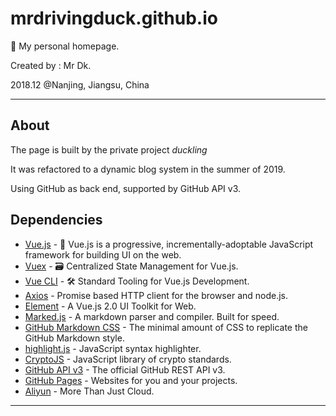 # mrdrivingduck.github.io
🦆 My personal homepage.

Created by : Mr Dk. 

2018.12 @Nanjing, Jiangsu, China

---

## About

The page is built by the private project _duckling_

It was refactored to a dynamic blog system in the summer of 2019.

Using GitHub as back end, supported by GitHub API v3.

## Dependencies

- [Vue.js](https://vuejs.org/) - 🖖 Vue.js is a progressive, incrementally-adoptable JavaScript framework for building UI on the web.
- [Vuex](https://vuex.vuejs.org/) - 🗃️ Centralized State Management for Vue.js.
- [Vue CLI](https://cli.vuejs.org/) - 🛠️ Standard Tooling for Vue.js Development.
- [Axios](https://github.com/axios/axios) - Promise based HTTP client for the browser and node.js.
- [Element](https://element.eleme.io/) - A Vue.js 2.0 UI Toolkit for Web.
- [Marked.js](https://marked.js.org/) - A markdown parser and compiler. Built for speed.
- [GitHub Markdown CSS](https://github.com/mrdrivingduck/github-markdown-css) - The minimal amount of CSS to replicate the GitHub Markdown style.
- [highlight.js](https://github.com/mrdrivingduck/highlight.js) - JavaScript syntax highlighter.
- [CryptoJS](https://github.com/brix/crypto-js) - JavaScript library of crypto standards.
- [GitHub API v3](https://developer.github.com/v3/) - The official GitHub REST API v3.
- [GitHub Pages](https://pages.github.com/) - Websites for you and your projects.
- [Aliyun](https://www.aliyun.com/) - More Than Just Cloud.

---

